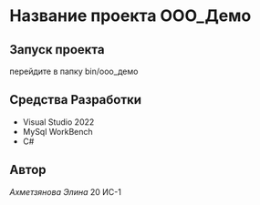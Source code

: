 # Название проекта ООО_Демо
## Запуск проекта
перейдите в папку bin/ооо_демо
## Средства Разработки
- Visual Studio 2022
- MySql WorkBench
- C#
## Автор
*Ахметзянова Элина* 20 ИС-1
